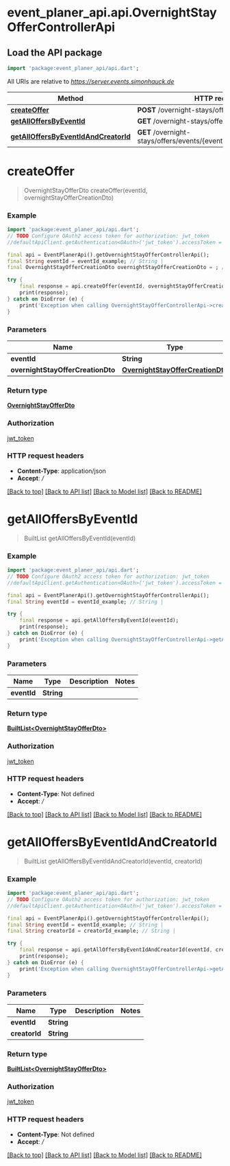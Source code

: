 # event_planer_api.api.OvernightStayOfferControllerApi

## Load the API package
```dart
import 'package:event_planer_api/api.dart';
```

All URIs are relative to *https://server.events.simonhauck.de*

Method | HTTP request | Description
------------- | ------------- | -------------
[**createOffer**](OvernightStayOfferControllerApi.md#createoffer) | **POST** /overnight-stays/offers/events/{eventId} | 
[**getAllOffersByEventId**](OvernightStayOfferControllerApi.md#getalloffersbyeventid) | **GET** /overnight-stays/offers/events/{eventId} | 
[**getAllOffersByEventIdAndCreatorId**](OvernightStayOfferControllerApi.md#getalloffersbyeventidandcreatorid) | **GET** /overnight-stays/offers/events/{eventId}/creators/{creatorId} | 


# **createOffer**
> OvernightStayOfferDto createOffer(eventId, overnightStayOfferCreationDto)



### Example
```dart
import 'package:event_planer_api/api.dart';
// TODO Configure OAuth2 access token for authorization: jwt_token
//defaultApiClient.getAuthentication<OAuth>('jwt_token').accessToken = 'YOUR_ACCESS_TOKEN';

final api = EventPlanerApi().getOvernightStayOfferControllerApi();
final String eventId = eventId_example; // String | 
final OvernightStayOfferCreationDto overnightStayOfferCreationDto = ; // OvernightStayOfferCreationDto | 

try {
    final response = api.createOffer(eventId, overnightStayOfferCreationDto);
    print(response);
} catch on DioError (e) {
    print('Exception when calling OvernightStayOfferControllerApi->createOffer: $e\n');
}
```

### Parameters

Name | Type | Description  | Notes
------------- | ------------- | ------------- | -------------
 **eventId** | **String**|  | 
 **overnightStayOfferCreationDto** | [**OvernightStayOfferCreationDto**](OvernightStayOfferCreationDto.md)|  | 

### Return type

[**OvernightStayOfferDto**](OvernightStayOfferDto.md)

### Authorization

[jwt_token](../README.md#jwt_token)

### HTTP request headers

 - **Content-Type**: application/json
 - **Accept**: */*

[[Back to top]](#) [[Back to API list]](../README.md#documentation-for-api-endpoints) [[Back to Model list]](../README.md#documentation-for-models) [[Back to README]](../README.md)

# **getAllOffersByEventId**
> BuiltList<OvernightStayOfferDto> getAllOffersByEventId(eventId)



### Example
```dart
import 'package:event_planer_api/api.dart';
// TODO Configure OAuth2 access token for authorization: jwt_token
//defaultApiClient.getAuthentication<OAuth>('jwt_token').accessToken = 'YOUR_ACCESS_TOKEN';

final api = EventPlanerApi().getOvernightStayOfferControllerApi();
final String eventId = eventId_example; // String | 

try {
    final response = api.getAllOffersByEventId(eventId);
    print(response);
} catch on DioError (e) {
    print('Exception when calling OvernightStayOfferControllerApi->getAllOffersByEventId: $e\n');
}
```

### Parameters

Name | Type | Description  | Notes
------------- | ------------- | ------------- | -------------
 **eventId** | **String**|  | 

### Return type

[**BuiltList&lt;OvernightStayOfferDto&gt;**](OvernightStayOfferDto.md)

### Authorization

[jwt_token](../README.md#jwt_token)

### HTTP request headers

 - **Content-Type**: Not defined
 - **Accept**: */*

[[Back to top]](#) [[Back to API list]](../README.md#documentation-for-api-endpoints) [[Back to Model list]](../README.md#documentation-for-models) [[Back to README]](../README.md)

# **getAllOffersByEventIdAndCreatorId**
> BuiltList<OvernightStayOfferDto> getAllOffersByEventIdAndCreatorId(eventId, creatorId)



### Example
```dart
import 'package:event_planer_api/api.dart';
// TODO Configure OAuth2 access token for authorization: jwt_token
//defaultApiClient.getAuthentication<OAuth>('jwt_token').accessToken = 'YOUR_ACCESS_TOKEN';

final api = EventPlanerApi().getOvernightStayOfferControllerApi();
final String eventId = eventId_example; // String | 
final String creatorId = creatorId_example; // String | 

try {
    final response = api.getAllOffersByEventIdAndCreatorId(eventId, creatorId);
    print(response);
} catch on DioError (e) {
    print('Exception when calling OvernightStayOfferControllerApi->getAllOffersByEventIdAndCreatorId: $e\n');
}
```

### Parameters

Name | Type | Description  | Notes
------------- | ------------- | ------------- | -------------
 **eventId** | **String**|  | 
 **creatorId** | **String**|  | 

### Return type

[**BuiltList&lt;OvernightStayOfferDto&gt;**](OvernightStayOfferDto.md)

### Authorization

[jwt_token](../README.md#jwt_token)

### HTTP request headers

 - **Content-Type**: Not defined
 - **Accept**: */*

[[Back to top]](#) [[Back to API list]](../README.md#documentation-for-api-endpoints) [[Back to Model list]](../README.md#documentation-for-models) [[Back to README]](../README.md)


